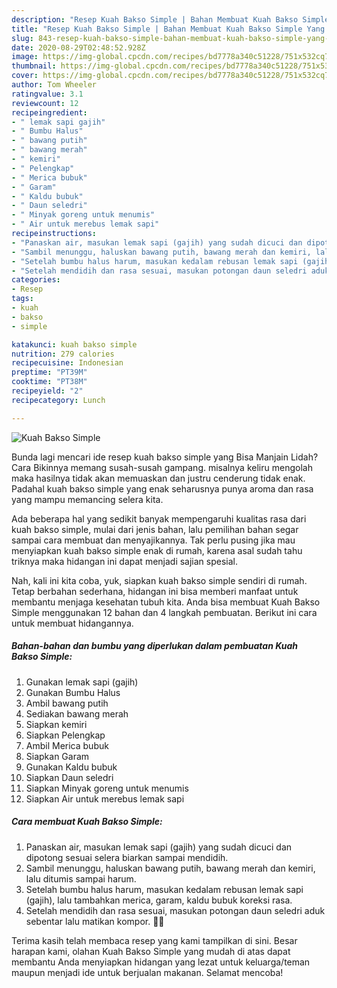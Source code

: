 ```yaml
---
description: "Resep Kuah Bakso Simple | Bahan Membuat Kuah Bakso Simple Yang Menggugah Selera"
title: "Resep Kuah Bakso Simple | Bahan Membuat Kuah Bakso Simple Yang Menggugah Selera"
slug: 843-resep-kuah-bakso-simple-bahan-membuat-kuah-bakso-simple-yang-menggugah-selera
date: 2020-08-29T02:48:52.928Z
image: https://img-global.cpcdn.com/recipes/bd7778a340c51228/751x532cq70/kuah-bakso-simple-foto-resep-utama.jpg
thumbnail: https://img-global.cpcdn.com/recipes/bd7778a340c51228/751x532cq70/kuah-bakso-simple-foto-resep-utama.jpg
cover: https://img-global.cpcdn.com/recipes/bd7778a340c51228/751x532cq70/kuah-bakso-simple-foto-resep-utama.jpg
author: Tom Wheeler
ratingvalue: 3.1
reviewcount: 12
recipeingredient:
- " lemak sapi gajih"
- " Bumbu Halus"
- " bawang putih"
- " bawang merah"
- " kemiri"
- " Pelengkap"
- " Merica bubuk"
- " Garam"
- " Kaldu bubuk"
- " Daun seledri"
- " Minyak goreng untuk menumis"
- " Air untuk merebus lemak sapi"
recipeinstructions:
- "Panaskan air, masukan lemak sapi (gajih) yang sudah dicuci dan dipotong sesuai selera biarkan sampai mendidih."
- "Sambil menunggu, haluskan bawang putih, bawang merah dan kemiri, lalu ditumis sampai harum."
- "Setelah bumbu halus harum, masukan kedalam rebusan lemak sapi (gajih), lalu tambahkan merica, garam, kaldu bubuk koreksi rasa."
- "Setelah mendidih dan rasa sesuai, masukan potongan daun seledri aduk sebentar lalu matikan kompor. 👌🏼"
categories:
- Resep
tags:
- kuah
- bakso
- simple

katakunci: kuah bakso simple 
nutrition: 279 calories
recipecuisine: Indonesian
preptime: "PT39M"
cooktime: "PT38M"
recipeyield: "2"
recipecategory: Lunch

---
```



![Kuah Bakso Simple](https://img-global.cpcdn.com/recipes/bd7778a340c51228/751x532cq70/kuah-bakso-simple-foto-resep-utama.jpg)

Bunda lagi mencari ide resep kuah bakso simple yang Bisa Manjain Lidah? Cara Bikinnya memang susah-susah gampang. misalnya keliru mengolah maka hasilnya tidak akan memuaskan dan justru cenderung tidak enak. Padahal kuah bakso simple yang enak seharusnya punya aroma dan rasa yang mampu memancing selera kita.



Ada beberapa hal yang sedikit banyak mempengaruhi kualitas rasa dari kuah bakso simple, mulai dari jenis bahan, lalu pemilihan bahan segar sampai cara membuat dan menyajikannya. Tak perlu pusing jika mau menyiapkan kuah bakso simple enak di rumah, karena asal sudah tahu triknya maka hidangan ini dapat menjadi sajian spesial.


Nah, kali ini kita coba, yuk, siapkan kuah bakso simple sendiri di rumah. Tetap berbahan sederhana, hidangan ini bisa memberi manfaat untuk membantu menjaga kesehatan tubuh kita. Anda bisa membuat Kuah Bakso Simple menggunakan 12 bahan dan 4 langkah pembuatan. Berikut ini cara untuk membuat hidangannya.

<!--inarticleads1-->

##### Bahan-bahan dan bumbu yang diperlukan dalam pembuatan Kuah Bakso Simple:

1. Gunakan  lemak sapi (gajih)
1. Gunakan  Bumbu Halus
1. Ambil  bawang putih
1. Sediakan  bawang merah
1. Siapkan  kemiri
1. Siapkan  Pelengkap
1. Ambil  Merica bubuk
1. Siapkan  Garam
1. Gunakan  Kaldu bubuk
1. Siapkan  Daun seledri
1. Siapkan  Minyak goreng untuk menumis
1. Siapkan  Air untuk merebus lemak sapi




<!--inarticleads2-->

##### Cara membuat Kuah Bakso Simple:

1. Panaskan air, masukan lemak sapi (gajih) yang sudah dicuci dan dipotong sesuai selera biarkan sampai mendidih.
1. Sambil menunggu, haluskan bawang putih, bawang merah dan kemiri, lalu ditumis sampai harum.
1. Setelah bumbu halus harum, masukan kedalam rebusan lemak sapi (gajih), lalu tambahkan merica, garam, kaldu bubuk koreksi rasa.
1. Setelah mendidih dan rasa sesuai, masukan potongan daun seledri aduk sebentar lalu matikan kompor. 👌🏼




Terima kasih telah membaca resep yang kami tampilkan di sini. Besar harapan kami, olahan Kuah Bakso Simple yang mudah di atas dapat membantu Anda menyiapkan hidangan yang lezat untuk keluarga/teman maupun menjadi ide untuk berjualan makanan. Selamat mencoba!
